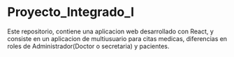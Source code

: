 # Proyecto_Integrado_I
 Este repositorio, contiene una aplicacion web desarrollado con React, y consiste en un aplicacion de multiusuario para citas medicas, diferencias en roles de Administrador(Doctor o secretaria) y pacientes. 
